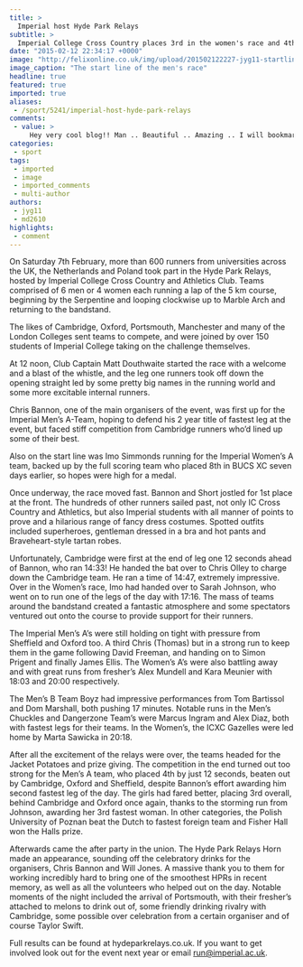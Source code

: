 ```yaml
---
title: >
  Imperial host Hyde Park Relays
subtitle: >
  Imperial College Cross Country places 3rd in the women's race and 4th in men's.
date: "2015-02-12 22:34:17 +0000"
image: "http://felixonline.co.uk/img/upload/201502122227-jyg11-startline.jpg"
image_caption: "The start line of the men's race"
headline: true
featured: true
imported: true
aliases:
 - /sport/5241/imperial-host-hyde-park-relays
comments:
 - value: >
     Hey very cool blog!! Man .. Beautiful .. Amazing .. I will bookmark your blog and take the feeds additionally? I'm happy to find so many helpful info here in the publish, we'd like develop more strategies on this regard, thanks for sharing. . . . . . <br>damesjas moncler 2015 gratis http://www.webenco.nl/?nl-damesjas-moncler-2015-gratis-14870.html,Wow, beautiful site. Thnx ...| <br>cs go skins free http://poppysally.bcz.com/2016/03/29/nba-2k16-coins-activities-games-for-almost-a-decade/
categories:
 - sport
tags:
 - imported
 - image
 - imported_comments
 - multi-author
authors:
 - jyg11
 - md2610
highlights:
 - comment
---
```


On Saturday 7th February, more than 600 runners from universities across the UK, the Netherlands and Poland took part in the Hyde Park Relays, hosted by Imperial College Cross Country and Athletics Club. Teams comprised of 6 men or 4 women each running a lap of the 5 km course, beginning by the Serpentine and looping clockwise up to Marble Arch and returning to the bandstand.

The likes of Cambridge, Oxford, Portsmouth, Manchester and many of the London Colleges sent teams to compete, and were joined by over 150 students of Imperial College taking on the challenge themselves.

At 12 noon, Club Captain Matt Douthwaite started the race with a welcome and a blast of the whistle, and the leg one runners took off down the opening straight led by some pretty big names in the running world and some more excitable internal runners.

Chris Bannon, one of the main organisers of the event, was first up for the Imperial Men’s A-Team, hoping to defend his 2 year title of fastest leg at the event, but faced stiff competition from Cambridge runners who’d lined up some of their best.

Also on the start line was Imo Simmonds running for the Imperial Women’s A team, backed up by the full scoring team who placed 8th in BUCS XC seven days earlier, so hopes were high for a medal.

Once underway, the race moved fast. Bannon and Short jostled for 1st place at the front. The hundreds of other runners sailed past, not only IC Cross Country and Athletics, but also Imperial students with all manner of points to prove and a hilarious range of fancy dress costumes. Spotted outfits included superheroes, gentleman dressed in a bra and hot pants and Braveheart-style tartan robes.

Unfortunately, Cambridge were first at the end of leg one 12 seconds ahead of Bannon, who ran 14:33! He handed the bat over to Chris Olley to charge down the Cambridge team. He ran a time of 14:47, extremely impressive. Over in the Women’s race, Imo had handed over to Sarah Johnson, who went on to run one of the legs of the day with 17:16. The mass of teams around the bandstand created a fantastic atmosphere and some spectators ventured out onto the course to provide support for their runners.

The Imperial Men’s A’s were still holding on tight with pressure from Sheffield and Oxford too. A third Chris (Thomas) but in a strong run to keep them in the game following David Freeman, and handing on to Simon Prigent and finally James Ellis. The Women’s A’s were also battling away and with great runs from fresher’s Alex Mundell and Kara Meunier with 18:03 and 20:00 respectively.

The Men’s B Team Boyz had impressive performances from Tom Bartissol and Dom Marshall, both pushing 17 minutes. Notable runs in the Men’s Chuckles and Dangerzone Team’s were Marcus Ingram and Alex Diaz, both with fastest legs for their teams. In the Women’s, the ICXC Gazelles were led home by Marta Sawicka in 20:18.

After all the excitement of the relays were over, the teams headed for the Jacket Potatoes and prize giving. The competition in the end turned out too strong for the Men’s A team, who placed 4th by just 12 seconds, beaten out by Cambridge, Oxford and Sheffield, despite Bannon’s effort awarding him second fastest leg of the day. The girls had fared better, placing 3rd overall, behind Cambridge and Oxford once again, thanks to the storming run from Johnson, awarding her 3rd fastest woman. In other categories, the Polish University of Poznan beat the Dutch to fastest foreign team and Fisher Hall won the Halls prize.

Afterwards came the after party in the union. The Hyde Park Relays Horn made an appearance, sounding off the celebratory drinks for the organisers, Chris Bannon and Will Jones. A massive thank you to them for working incredibly hard to bring one of the smoothest HPRs in recent memory, as well as all the volunteers who helped out on the day. Notable moments of the night included the arrival of Portsmouth, with their fresher’s attached to melons to drink out of, some friendly drinking rivalry with Cambridge, some possible over celebration from a certain organiser and of course Taylor Swift.

Full results can be found at hydeparkrelays.co.uk. If you want to get involved look out for the event next year or email run@imperial.ac.uk.
